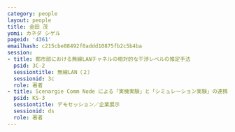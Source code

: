 ```yaml
---
category: people
layout: people
title: 金田 茂
yomi: カネダ シゲル
pageid: '4361'
emailhash: c215cbe88492f0addd10875fb2c5b4ba
session:
- title: 都市部における無線LANチャネルの相対的な干渉レベルの推定手法
  psid: 3C-2
  sessiontitle: 無線LAN（２）
  sessionid: 3c
  role: 著者
- title: Scenargie Comm Node による「実機実験」と「シミュレーション実験」の連携
  psid: KS-3
  sessiontitle: デモセッション／企業展示
  sessionid: ds
  role: 著者
---
```

